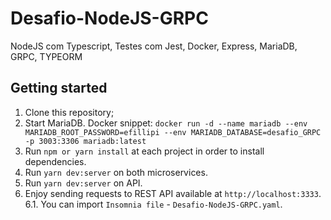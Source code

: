 # Desafio-NodeJS-GRPC

NodeJS com Typescript, Testes com Jest, Docker, Express, MariaDB, GRPC, TYPEORM

## Getting started

1. Clone this repository;<br />
2. Start MariaDB. Docker snippet: `docker run -d --name mariadb --env MARIADB_ROOT_PASSWORD=efillipi --env MARIADB_DATABASE=desafio_GRPC -p 3003:3306 mariadb:latest`<br />
3. Run `npm or yarn install` at each project in order to install dependencies.<br />
4. Run `yarn dev:server` on both microservices.<br />
5. Run `yarn dev:server` on API.<br />
6. Enjoy sending requests to REST API available at `http://localhost:3333`.<br />
   6.1. You can import `Insomnia file` - `Desafio-NodeJS-GRPC.yaml`.<br />
